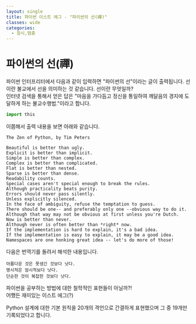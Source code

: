 ```yaml
---
layout: single
title: 파이썬 이스트 에그 - "파이썬의 선(禪)"
classes: wide
categories:
  - 잠시,멈춤
---  
```


# 파이썬의 선(禪)

파이썬 인터프리터에서 다음과 같이 입력하면 "파이썬의 선"이라는 글이 출력됩니다.
선이란 불교에서 선을 의미하는 것 같습니다. 선이란 무엇일까?  
인터넷 검색을 통해서 얻은 답은 "마음을 가다듬고 정신을 통일하여 깨달음의 경지에 도달하게 하는 불교수행법."이라고 합니다.

```python
import this
```

이쯤해서 출력 내용을 보면 아래와 같습니다.  
```
The Zen of Python, by Tim Peters

Beautiful is better than ugly.
Explicit is better than implicit.
Simple is better than complex.
Complex is better than complicated.
Flat is better than nested.
Sparse is better than dense.
Readability counts.
Special cases aren't special enough to break the rules.
Although practicality beats purity.
Errors should never pass silently.
Unless explicitly silenced.
In the face of ambiguity, refuse the temptation to guess.
There should be one-- and preferably only one --obvious way to do it.
Although that way may not be obvious at first unless you're Dutch.
Now is better than never.
Although never is often better than *right* now.
If the implementation is hard to explain, it's a bad idea.
If the implementation is easy to explain, it may be a good idea.
Namespaces are one honking great idea -- let's do more of those!
```
다음은 번역기를 돌려서 해석한 내용입니다.
```
아름다운 것은 못생긴 것보다 낫다.
명시적은 암시적보다 낫다.
단순한 것이 복잡한 것보다 낫다.

```

파이썬을 공부하는 방법에 대한 철학적인 표현들이 아닐까?!  
어쨌든 재미있는 이스트 에그(?)  

Python 설계에 대한 기본 원칙을 20개의 격언으로 간결하게 표현했으며 그 중 19개만 기록되었다고 합니다. 




